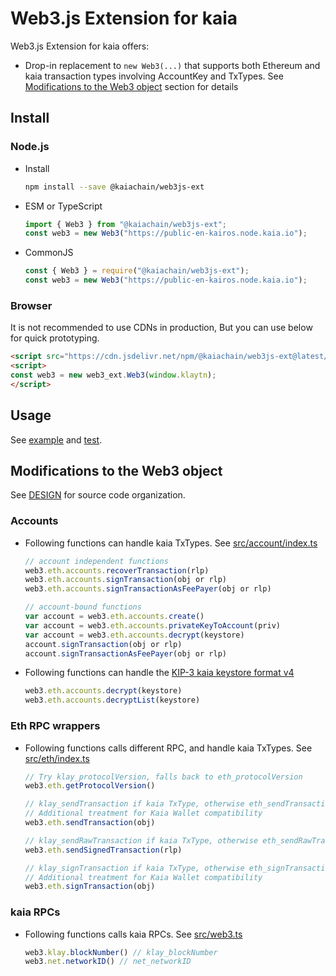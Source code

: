 # Web3.js Extension for kaia

Web3.js Extension for kaia offers:

- Drop-in replacement to `new Web3(...)` that supports both Ethereum and kaia transaction types involving AccountKey and TxTypes. See [Modifications to the Web3 object](#modifications-to-the-web3-object) section for details

## Install

### Node.js

- Install
    ```sh
    npm install --save @kaiachain/web3js-ext
    ```
- ESM or TypeScript
    ```ts
    import { Web3 } from "@kaiachain/web3js-ext";
    const web3 = new Web3("https://public-en-kairos.node.kaia.io");
    ```
- CommonJS
    ```js
    const { Web3 } = require("@kaiachain/web3js-ext");
    const web3 = new Web3("https://public-en-kairos.node.kaia.io");
    ```

### Browser

It is not recommended to use CDNs in production, But you can use below for quick prototyping.

```html
<script src="https://cdn.jsdelivr.net/npm/@kaiachain/web3js-ext@latest/dist/web3js-ext.bundle.js"></script>
<script>
const web3 = new web3_ext.Web3(window.klaytn);
</script>
```

## Usage

See [example](./example) and [test](./test).

## Modifications to the Web3 object

See [DESIGN](./DESIGN.md) for source code organization.

### Accounts

- Following functions can handle kaia TxTypes. See [src/account/index.ts](./src/account/index.ts)
  ```js
  // account independent functions
  web3.eth.accounts.recoverTransaction(rlp)
  web3.eth.accounts.signTransaction(obj or rlp)
  web3.eth.accounts.signTransactionAsFeePayer(obj or rlp)

  // account-bound functions
  var account = web3.eth.accounts.create()
  var account = web3.eth.accounts.privateKeyToAccount(priv)
  var account = web3.eth.accounts.decrypt(keystore)
  account.signTransaction(obj or rlp)
  account.signTransactionAsFeePayer(obj or rlp)
  ```
- Following functions can handle the [KIP-3 kaia keystore format v4](https://kips.kaia.io/KIPs/kip-3)
  ```js
  web3.eth.accounts.decrypt(keystore)
  web3.eth.accounts.decryptList(keystore)
  ```

### Eth RPC wrappers

- Following functions calls different RPC, and handle kaia TxTypes. See [src/eth/index.ts](./src/eth/index.ts)
  ```js
  // Try klay_protocolVersion, falls back to eth_protocolVersion
  web3.eth.getProtocolVersion()

  // klay_sendTransaction if kaia TxType, otherwise eth_sendTransaction
  // Additional treatment for Kaia Wallet compatibility
  web3.eth.sendTransaction(obj)

  // klay_sendRawTransaction if kaia TxType, otherwise eth_sendRawTransaction
  web3.eth.sendSignedTransaction(rlp)

  // klay_signTransaction if kaia TxType, otherwise eth_signTransaction
  // Additional treatment for Kaia Wallet compatibility
  web3.eth.signTransaction(obj)
  ```

### kaia RPCs

- Following functions calls kaia RPCs. See [src/web3.ts](./src/web3.ts)
  ```js
  web3.klay.blockNumber() // klay_blockNumber
  web3.net.networkID() // net_networkID
  ```
